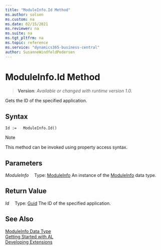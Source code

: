 ```yaml
---
title: "ModuleInfo.Id Method"
ms.author: solsen
ms.custom: na
ms.date: 02/15/2021
ms.reviewer: na
ms.suite: na
ms.tgt_pltfrm: na
ms.topic: reference
ms.service: "dynamics365-business-central"
author: SusanneWindfeldPedersen
---
```

[//]: # (START>DO_NOT_EDIT)
[//]: # (IMPORTANT:Do not edit any of the content between here and the END>DO_NOT_EDIT.)
[//]: # (Any modifications should be made in the .xml files in the ModernDev repo.)
# ModuleInfo.Id Method
> **Version**: _Available or changed with runtime version 1.0._

Gets the ID of the specified application.


## Syntax
```
Id :=   ModuleInfo.Id()
```
> [!NOTE]
> This method can be invoked using property access syntax.

## Parameters
*ModuleInfo*
&emsp;Type: [ModuleInfo](moduleinfo-data-type.md)
An instance of the [ModuleInfo](moduleinfo-data-type.md) data type.

## Return Value
*Id*
&emsp;Type: [Guid](../guid/guid-data-type.md)
The ID of the specified application.


[//]: # (IMPORTANT: END>DO_NOT_EDIT)
## See Also
[ModuleInfo Data Type](moduleinfo-data-type.md)  
[Getting Started with AL](../../devenv-get-started.md)  
[Developing Extensions](../../devenv-dev-overview.md)